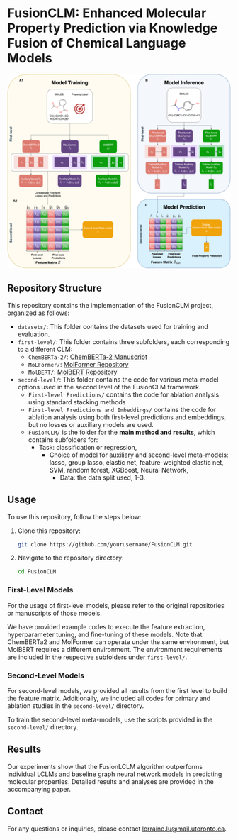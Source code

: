 # FusionCLM: Enhanced Molecular Property Prediction via Knowledge Fusion of Chemical Language Models

![FusionCLM Workflow](FusionCLM_Workflow.png)

## Repository Structure
This repository contains the implementation of the FusionCLM project, organized as follows:

- `datasets/`: This folder contains the datasets used for training and evaluation.
- `first-level/`: This folder contains three subfolders, each corresponding to a different CLM:
  - `ChemBERTa-2/`: [ChemBERTa-2 Manuscript](https://github.com/chemberta/chemberta-2)
  - `MoLFormer/`: [MolFormer Repository](https://github.com/IBM/molformer)
  - `MolBERT/`: [MolBERT Repository](https://github.com/BenevolentAI/MolBERT)
- `second-level/`: This folder contains the code for various meta-model options used in the second level of the FusionCLM framework.
  - `First-level Predictions/` contains the code for ablation analysis using standard stacking methods
  - `First-level Predictions and Embeddings/` contains the code for ablation analysis using both first-level predictions and embeddings, but no losses or auxiliary models are used.
  - `FusionCLM/` is the folder for the **main method and results**, which contains subfolders for:
    -  Task: classification or regression,
        - Choice of model for auxiliary and second-level meta-models: lasso, group lasso, elastic net, feature-weighted elastic net, SVM, random forest, XGBoost, Neural Network,
          -  Data: the data split used, 1-3.

## Usage
To use this repository, follow the steps below:

1. Clone this repository:
    ```sh
    git clone https://github.com/yourusername/FusionCLM.git
    ```
2. Navigate to the repository directory:
    ```sh
    cd FusionCLM
    ```
    
### First-Level Models
For the usage of first-level models, please refer to the original repositories or manuscripts of those models.

We have provided example codes to execute the feature extraction, hyperparameter tuning, and fine-tuning of these models. Note that ChemBERTa2 and MolFormer can operate under the same environment, but MolBERT requires a different environment. The environment requirements are included in the respective subfolders under `first-level/`.

### Second-Level Models
For second-level models, we provided all results from the first level to build the feature matrix. Additionally, we included all codes for primary and ablation studies in the `second-level/` directory.

To train the second-level meta-models, use the scripts provided in the `second-level/` directory.

## Results
Our experiments show that the FusionLCLM algorithm outperforms individual LCLMs and baseline graph neural network models in predicting molecular properties. Detailed results and analyses are provided in the accompanying paper.

## Contact
For any questions or inquiries, please contact [lorraine.lu@mail.utoronto.ca](mailto:lorraine.lu@mail.utoronto.ca).

